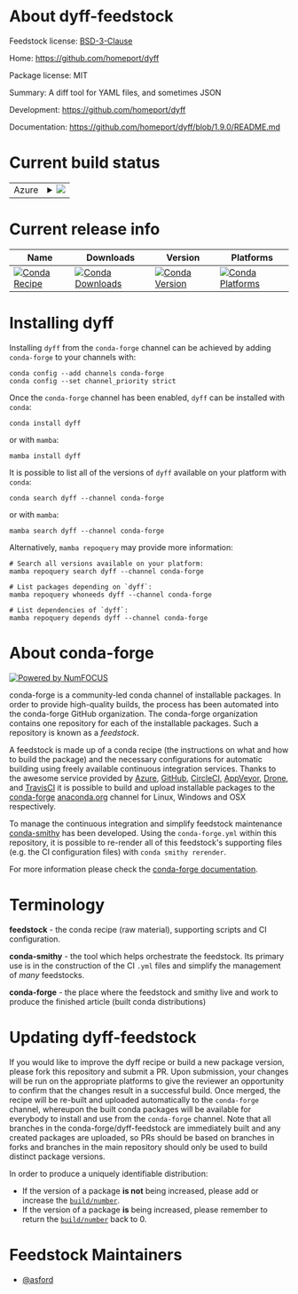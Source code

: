About dyff-feedstock
====================

Feedstock license: [BSD-3-Clause](https://github.com/conda-forge/dyff-feedstock/blob/main/LICENSE.txt)

Home: https://github.com/homeport/dyff

Package license: MIT

Summary: A diff tool for YAML files, and sometimes JSON

Development: https://github.com/homeport/dyff

Documentation: https://github.com/homeport/dyff/blob/1.9.0/README.md

Current build status
====================


<table>
    
  <tr>
    <td>Azure</td>
    <td>
      <details>
        <summary>
          <a href="https://dev.azure.com/conda-forge/feedstock-builds/_build/latest?definitionId=16032&branchName=main">
            <img src="https://dev.azure.com/conda-forge/feedstock-builds/_apis/build/status/dyff-feedstock?branchName=main">
          </a>
        </summary>
        <table>
          <thead><tr><th>Variant</th><th>Status</th></tr></thead>
          <tbody><tr>
              <td>linux_64</td>
              <td>
                <a href="https://dev.azure.com/conda-forge/feedstock-builds/_build/latest?definitionId=16032&branchName=main">
                  <img src="https://dev.azure.com/conda-forge/feedstock-builds/_apis/build/status/dyff-feedstock?branchName=main&jobName=linux&configuration=linux%20linux_64_" alt="variant">
                </a>
              </td>
            </tr><tr>
              <td>osx_64</td>
              <td>
                <a href="https://dev.azure.com/conda-forge/feedstock-builds/_build/latest?definitionId=16032&branchName=main">
                  <img src="https://dev.azure.com/conda-forge/feedstock-builds/_apis/build/status/dyff-feedstock?branchName=main&jobName=osx&configuration=osx%20osx_64_" alt="variant">
                </a>
              </td>
            </tr><tr>
              <td>win_64</td>
              <td>
                <a href="https://dev.azure.com/conda-forge/feedstock-builds/_build/latest?definitionId=16032&branchName=main">
                  <img src="https://dev.azure.com/conda-forge/feedstock-builds/_apis/build/status/dyff-feedstock?branchName=main&jobName=win&configuration=win%20win_64_" alt="variant">
                </a>
              </td>
            </tr>
          </tbody>
        </table>
      </details>
    </td>
  </tr>
</table>

Current release info
====================

| Name | Downloads | Version | Platforms |
| --- | --- | --- | --- |
| [![Conda Recipe](https://img.shields.io/badge/recipe-dyff-green.svg)](https://anaconda.org/conda-forge/dyff) | [![Conda Downloads](https://img.shields.io/conda/dn/conda-forge/dyff.svg)](https://anaconda.org/conda-forge/dyff) | [![Conda Version](https://img.shields.io/conda/vn/conda-forge/dyff.svg)](https://anaconda.org/conda-forge/dyff) | [![Conda Platforms](https://img.shields.io/conda/pn/conda-forge/dyff.svg)](https://anaconda.org/conda-forge/dyff) |

Installing dyff
===============

Installing `dyff` from the `conda-forge` channel can be achieved by adding `conda-forge` to your channels with:

```
conda config --add channels conda-forge
conda config --set channel_priority strict
```

Once the `conda-forge` channel has been enabled, `dyff` can be installed with `conda`:

```
conda install dyff
```

or with `mamba`:

```
mamba install dyff
```

It is possible to list all of the versions of `dyff` available on your platform with `conda`:

```
conda search dyff --channel conda-forge
```

or with `mamba`:

```
mamba search dyff --channel conda-forge
```

Alternatively, `mamba repoquery` may provide more information:

```
# Search all versions available on your platform:
mamba repoquery search dyff --channel conda-forge

# List packages depending on `dyff`:
mamba repoquery whoneeds dyff --channel conda-forge

# List dependencies of `dyff`:
mamba repoquery depends dyff --channel conda-forge
```


About conda-forge
=================

[![Powered by
NumFOCUS](https://img.shields.io/badge/powered%20by-NumFOCUS-orange.svg?style=flat&colorA=E1523D&colorB=007D8A)](https://numfocus.org)

conda-forge is a community-led conda channel of installable packages.
In order to provide high-quality builds, the process has been automated into the
conda-forge GitHub organization. The conda-forge organization contains one repository
for each of the installable packages. Such a repository is known as a *feedstock*.

A feedstock is made up of a conda recipe (the instructions on what and how to build
the package) and the necessary configurations for automatic building using freely
available continuous integration services. Thanks to the awesome service provided by
[Azure](https://azure.microsoft.com/en-us/services/devops/), [GitHub](https://github.com/),
[CircleCI](https://circleci.com/), [AppVeyor](https://www.appveyor.com/),
[Drone](https://cloud.drone.io/welcome), and [TravisCI](https://travis-ci.com/)
it is possible to build and upload installable packages to the
[conda-forge](https://anaconda.org/conda-forge) [anaconda.org](https://anaconda.org/)
channel for Linux, Windows and OSX respectively.

To manage the continuous integration and simplify feedstock maintenance
[conda-smithy](https://github.com/conda-forge/conda-smithy) has been developed.
Using the ``conda-forge.yml`` within this repository, it is possible to re-render all of
this feedstock's supporting files (e.g. the CI configuration files) with ``conda smithy rerender``.

For more information please check the [conda-forge documentation](https://conda-forge.org/docs/).

Terminology
===========

**feedstock** - the conda recipe (raw material), supporting scripts and CI configuration.

**conda-smithy** - the tool which helps orchestrate the feedstock.
                   Its primary use is in the construction of the CI ``.yml`` files
                   and simplify the management of *many* feedstocks.

**conda-forge** - the place where the feedstock and smithy live and work to
                  produce the finished article (built conda distributions)


Updating dyff-feedstock
=======================

If you would like to improve the dyff recipe or build a new
package version, please fork this repository and submit a PR. Upon submission,
your changes will be run on the appropriate platforms to give the reviewer an
opportunity to confirm that the changes result in a successful build. Once
merged, the recipe will be re-built and uploaded automatically to the
`conda-forge` channel, whereupon the built conda packages will be available for
everybody to install and use from the `conda-forge` channel.
Note that all branches in the conda-forge/dyff-feedstock are
immediately built and any created packages are uploaded, so PRs should be based
on branches in forks and branches in the main repository should only be used to
build distinct package versions.

In order to produce a uniquely identifiable distribution:
 * If the version of a package **is not** being increased, please add or increase
   the [``build/number``](https://docs.conda.io/projects/conda-build/en/latest/resources/define-metadata.html#build-number-and-string).
 * If the version of a package **is** being increased, please remember to return
   the [``build/number``](https://docs.conda.io/projects/conda-build/en/latest/resources/define-metadata.html#build-number-and-string)
   back to 0.

Feedstock Maintainers
=====================

* [@asford](https://github.com/asford/)

